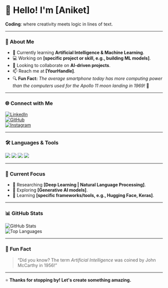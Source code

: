 
# 👋 Hello! I'm [Aniket]  

**Coding**: where creativity meets logic in lines of text.

---

### 📌 **About Me**
- 🌱 Currently learning **Artificial Intelligence & Machine Learning**.  
- 💻 Working on **[specific project or skill, e.g., building ML models]**.  
- 🤝 Looking to collaborate on **AI-driven projects**.  
- 📫 Reach me at **[YourHandle]**.  
- 🔍 **Fun Fact:** *The average smartphone today has more computing power than the computers used for the Apollo 11 moon landing in 1969!* 🚀  

---

### 🌐 **Connect with Me**
[![LinkedIn](https://img.shields.io/badge/-LinkedIn-0A66C2?style=for-the-badge&logo=linkedin&logoColor=white)](https://linkedin.com/in/Aniket_beniwal)  
[![GitHub](https://img.shields.io/badge/-GitHub-181717?style=for-the-badge&logo=github&logoColor=white)](https://github.com/Anikettcoder)  
[![Instagram](https://img.shields.io/badge/-Instagram-E4405F?style=for-the-badge&logo=instagram&logoColor=white)](https://instagram.com/aniketbeniwal_22)  

---

### 🛠️ **Languages & Tools**  
<p>
<img src="https://img.shields.io/badge/-Python-3776AB?style=for-the-badge&logo=python&logoColor=white" />
<img src="https://img.shields.io/badge/-C++-00599C?style=for-the-badge&logo=cplusplus&logoColor=white" />
<img src="https://img.shields.io/badge/-Git-F05032?style=for-the-badge&logo=git&logoColor=white" />
<img src="https://img.shields.io/badge/-Jupyter-F37626?style=for-the-badge&logo=jupyter&logoColor=white" />
</p>

---

### 🌟 **Current Focus**
- 🔬 Researching **[Deep Learning | Natural Language Processing]**.  
- 🤖 Exploring **[Generative AI models]**.  
- 📘 Learning **[specific frameworks/tools, e.g., Hugging Face, Keras]**.

---

### 📊 **GitHub Stats**  
![GitHub Stats](https://github-readme-stats.vercel.app/api?username=YourGitHubUsername&show_icons=true&theme=radical)  
![Top Languages](https://github-readme-stats.vercel.app/api/top-langs/?username=YourGitHubUsername&layout=compact&theme=radical)  

---

### 🎯 **Fun Fact**
> “Did you know? The term *Artificial Intelligence* was coined by John McCarthy in 1956!”  

---

⭐️ **Thanks for stopping by! Let's create something amazing.**

